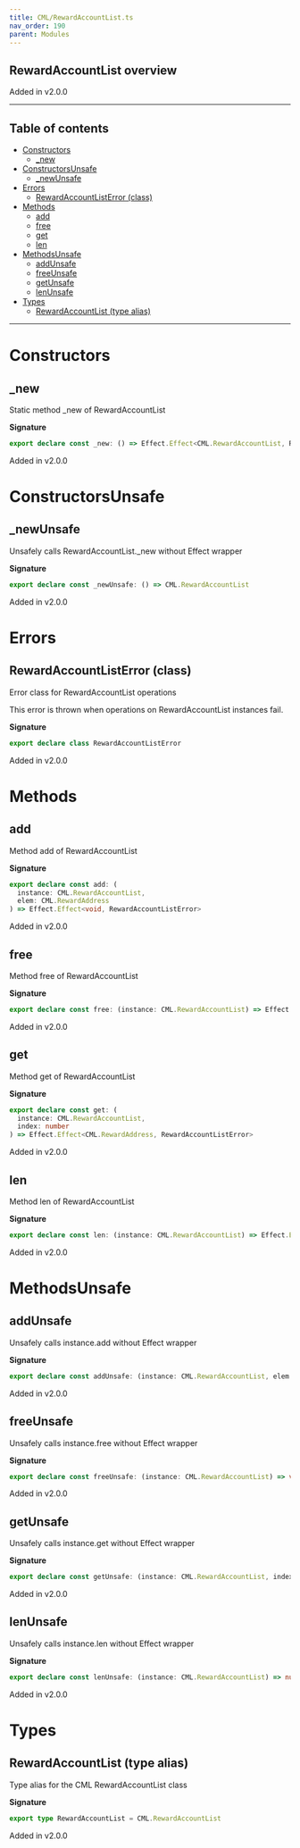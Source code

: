 ```yaml
---
title: CML/RewardAccountList.ts
nav_order: 190
parent: Modules
---
```


## RewardAccountList overview

Added in v2.0.0

---

<h2 class="text-delta">Table of contents</h2>

- [Constructors](#constructors)
  - [\_new](#_new)
- [ConstructorsUnsafe](#constructorsunsafe)
  - [\_newUnsafe](#_newunsafe)
- [Errors](#errors)
  - [RewardAccountListError (class)](#rewardaccountlisterror-class)
- [Methods](#methods)
  - [add](#add)
  - [free](#free)
  - [get](#get)
  - [len](#len)
- [MethodsUnsafe](#methodsunsafe)
  - [addUnsafe](#addunsafe)
  - [freeUnsafe](#freeunsafe)
  - [getUnsafe](#getunsafe)
  - [lenUnsafe](#lenunsafe)
- [Types](#types)
  - [RewardAccountList (type alias)](#rewardaccountlist-type-alias)

---

# Constructors

## \_new

Static method \_new of RewardAccountList

**Signature**

```ts
export declare const _new: () => Effect.Effect<CML.RewardAccountList, RewardAccountListError>
```

Added in v2.0.0

# ConstructorsUnsafe

## \_newUnsafe

Unsafely calls RewardAccountList.\_new without Effect wrapper

**Signature**

```ts
export declare const _newUnsafe: () => CML.RewardAccountList
```

Added in v2.0.0

# Errors

## RewardAccountListError (class)

Error class for RewardAccountList operations

This error is thrown when operations on RewardAccountList instances fail.

**Signature**

```ts
export declare class RewardAccountListError
```

Added in v2.0.0

# Methods

## add

Method add of RewardAccountList

**Signature**

```ts
export declare const add: (
  instance: CML.RewardAccountList,
  elem: CML.RewardAddress
) => Effect.Effect<void, RewardAccountListError>
```

Added in v2.0.0

## free

Method free of RewardAccountList

**Signature**

```ts
export declare const free: (instance: CML.RewardAccountList) => Effect.Effect<void, RewardAccountListError>
```

Added in v2.0.0

## get

Method get of RewardAccountList

**Signature**

```ts
export declare const get: (
  instance: CML.RewardAccountList,
  index: number
) => Effect.Effect<CML.RewardAddress, RewardAccountListError>
```

Added in v2.0.0

## len

Method len of RewardAccountList

**Signature**

```ts
export declare const len: (instance: CML.RewardAccountList) => Effect.Effect<number, RewardAccountListError>
```

Added in v2.0.0

# MethodsUnsafe

## addUnsafe

Unsafely calls instance.add without Effect wrapper

**Signature**

```ts
export declare const addUnsafe: (instance: CML.RewardAccountList, elem: CML.RewardAddress) => void
```

Added in v2.0.0

## freeUnsafe

Unsafely calls instance.free without Effect wrapper

**Signature**

```ts
export declare const freeUnsafe: (instance: CML.RewardAccountList) => void
```

Added in v2.0.0

## getUnsafe

Unsafely calls instance.get without Effect wrapper

**Signature**

```ts
export declare const getUnsafe: (instance: CML.RewardAccountList, index: number) => CML.RewardAddress
```

Added in v2.0.0

## lenUnsafe

Unsafely calls instance.len without Effect wrapper

**Signature**

```ts
export declare const lenUnsafe: (instance: CML.RewardAccountList) => number
```

Added in v2.0.0

# Types

## RewardAccountList (type alias)

Type alias for the CML RewardAccountList class

**Signature**

```ts
export type RewardAccountList = CML.RewardAccountList
```

Added in v2.0.0
